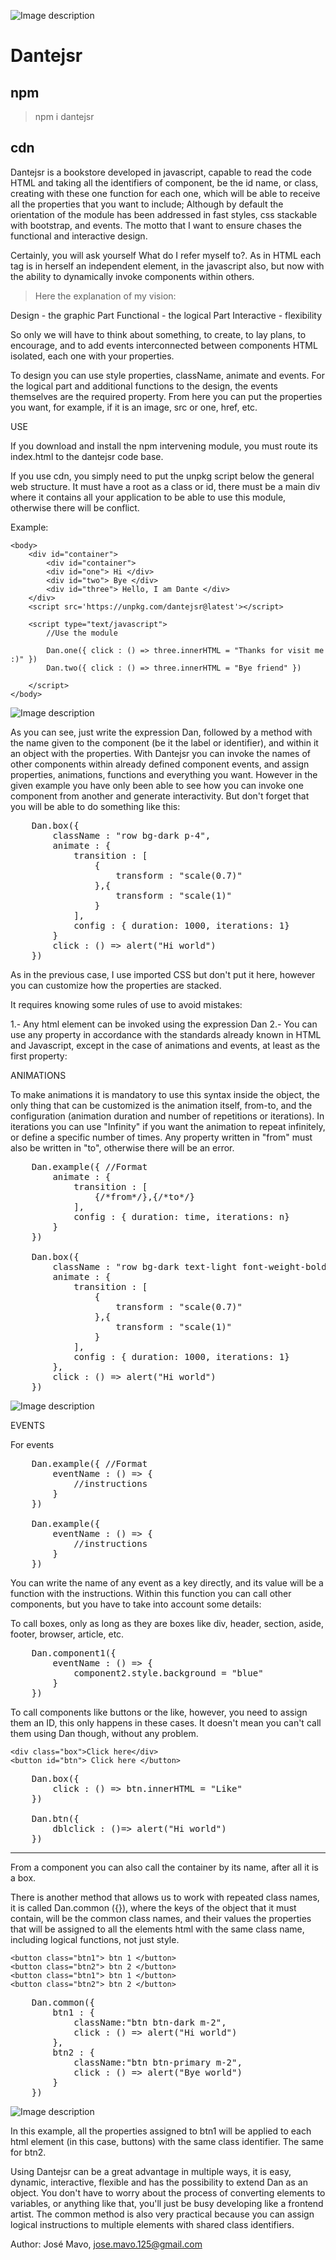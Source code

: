![Image description](dantejsrlogo2.png)
# Dantejsr

## npm

> npm i dantejsr

## cdn

> <script src='https://unpkg.com/dantejsr'></script>

Dantejsr is a bookstore developed in javascript, capable to read the code HTML and taking all the identifiers of component, be the id name, or class, creating with these one function for each one, which will be able to receive all the properties that you want to include; Although by default the orientation of the module has been addressed in fast styles, css stackable with bootstrap, and events. The motto that I want to ensure chases the functional and interactive design. 

Certainly, you will ask yourself What do I refer myself to?. As in HTML each tag is in herself an independent element, in the javascript also, but now with the ability to dynamically invoke components within others.

> Here the explanation of my vision:

Design - the graphic Part
Functional - the logical Part
Interactive - flexibility

So only we will have to think about something, to create, to lay plans, to encourage, and to add events interconnected between components HTML isolated, each one with your properties.

To design you can use style properties, className, animate and events. For the logical part and additional functions to the design, the events themselves are the required property. From here you can put the properties you want, for example, if it is an image, src or one, href, etc.

USE

If you download and install the npm intervening module, you must route its index.html to the dantejsr code base.

If you use cdn, you simply need to put the unpkg script below the general web structure. It must have a root as a class or id, there must be a main div where it contains all your application to be able to use this module, otherwise there will be conflict.

Example:


	<body>
		<div id="container">
			<div id="container">
			<div id="one"> Hi </div>
			<div id="two"> Bye </div>
			<div id="three"> Hello, I am Dante </div>
		</div>
		<script src='https://unpkg.com/dantejsr@latest'></script>

		<script type="text/javascript">
			//Use the module

			Dan.one({ click : () => three.innerHTML = "Thanks for visit me :)" })
			Dan.two({ click : () => three.innerHTML = "Bye friend" })

		</script>
	</body>
	
![Image description](fihiby.gif)

As you can see, just write the expression Dan, followed by a method with the name given to the component (be it the label or identifier), and within it an object with the properties. With Dantejsr you can invoke the names of other components within already defined component events, and assign properties, animations, functions and everything you want. However in the given example you have only been able to see how you can invoke one component from another and generate interactivity. But don't forget that you will be able to do something like this:

<pre>
	Dan.box({
		className : "row bg-dark p-4",
		animate : {
			transition : [
				{
					transform : "scale(0.7)"
				},{
					transform : "scale(1)"
				}
			],
			config : { duration: 1000, iterations: 1}
		}
		click : () => alert("Hi world")
	})
</pre>

As in the previous case, I use imported CSS but don't put it here, however you can customize how the properties are stacked.

It requires knowing some rules of use to avoid mistakes:

1.- Any html element can be invoked using the expression Dan
2.- You can use any property in accordance with the standards already known in HTML and Javascript, except in the case of animations and events, at least as the first property:


ANIMATIONS

To make animations it is mandatory to use this syntax inside the object, the only thing that can be customized is the animation itself, from-to, and the configuration (animation duration and number of repetitions or iterations). In iterations you can use "Infinity" if you want the animation to repeat infinitely, or define a specific number of times. Any property written in "from" must also be written in "to", otherwise there will be an error.

<pre>
	Dan.example({ //Format
		animate : {
			transition : [
				{/*from*/},{/*to*/}
			],
			config : { duration: time, iterations: n}
		}
	})

	Dan.box({
		className : "row bg-dark text-light font-weight-bold p-4",
		animate : {
			transition : [
				{
					transform : "scale(0.7)"
				},{
					transform : "scale(1)"
				}
			],
			config : { duration: 1000, iterations: 1}
		},
		click : () => alert("Hi world")
	})
</pre>

![Image description](hiwor.gif)


EVENTS

For events

<pre>
	Dan.example({ //Format
		eventName : () => {
			//instructions
		}
	})

	Dan.example({
		eventName : () => {
			//instructions
		}
	})
</pre>

You can write the name of any event as a key directly, and its value will be a function with the instructions. Within this function you can call other components, but you have to take into account some details:

To call boxes, only as long as they are boxes like div, header, section, aside, footer, browser, article, etc.

<pre>
	Dan.component1({
		eventName : () => {
			component2.style.background = "blue"
		}
	})
</pre>

To call components like buttons or the like, however, you need to assign them an ID, this only happens in these cases. It doesn't mean you can't call them using Dan though, without any problem.


	<div class="box">Click here</div> 
	<button id="btn"> Click here </button>
	
<pre>
	Dan.box({
		click : () => btn.innerHTML = "Like"
	})

	Dan.btn({
		dblclick : ()=> alert("Hi world")
	})
</pre>

-----------------------------------------------

From a component you can also call the container by its name, after all it is a box.

There is another method that allows us to work with repeated class names, it is called Dan.common ({}), where the keys of the object that it must contain, will be the common class names, and their values ​​the properties that will be assigned to all the elements html with the same class name, including logical functions, not just style.

	<button class="btn1"> btn 1 </button>
	<button class="btn2"> btn 2 </button>
	<button class="btn1"> btn 1 </button>
	<button class="btn2"> btn 2 </button>
	
<pre>
	Dan.common({
		btn1 : {
			className:"btn btn-dark m-2",
			click : () => alert("Hi world")
		},
		btn2 : {
			className:"btn btn-primary m-2",
			click : () => alert("Bye world")
		}
	})
</pre>

![Image description](buttonsf.gif)

In this example, all the properties assigned to btn1 will be applied to each html element (in this case, buttons) with the same class identifier. The same for btn2.


Using Dantejsr can be a great advantage in multiple ways,
it is easy, dynamic, interactive, flexible and has the possibility to extend Dan as an object. You don't have to worry about the process of converting elements to variables, or anything like that, you'll just be busy developing like a frontend artist. The common method is also very practical because you can assign logical instructions to multiple elements with shared class identifiers.

Author: José Mavo, <jose.mavo.125@gmail.com>

